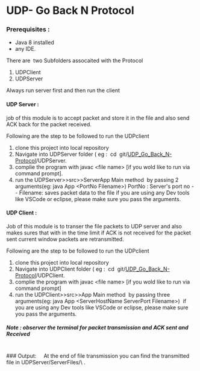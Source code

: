 # UDP- Go Back N Protocol

### Prerequisites :

* Java 8 installed
* any IDE.

There are  two Subfolders assocaited with the Protocol

1. UDPClient
2. UDPServer

Always run server first and then run the client

#### UDP Server :

job of this module is to accept packet and store it in the file and also send ACK back for the packet received.

Following are the step to be followed to run the UDPclient

1. clone this project into local repository
2. Navigate into UDPServer folder ( eg :  cd  git/[UDP\_Go\_Back\_N-Protocol](https://github.com/ravirao1208/UDP_Go_Back_N-Protocol)/UDPServer.
3. complie the program with javac \<file name> [if you wold like to run via command prompt].
4. run the UDPServer>>src>>ServerApp Main method  by passing 2 arguments(eg: java App \<PortNo Filename>) PortNo : Server's port no -- Filename: saves packet data to the file
if you are using any Dev tools like VSCode or eclipse, please make sure you pass the arguments.

#### UDP Client :

Job of this module is to transer the file packets to UDP server and also makes sures that with in the time limit if ACK is not received for the packet sent current window packets are retransmitted.

Following are the step to be followed to run the UDPclient

1. clone this project into local repository
2. Navigate into UDPClient folder ( eg :  cd  git/[UDP\_Go\_Back\_N-Protocol](https://github.com/ravirao1208/UDP_Go_Back_N-Protocol)/UDPClient.
3. complie the program with javac \<file name> [if you wold like to run via command prompt]
4. run the UDPClient>>src>>App Main method  by passing three arguments(eg: java App \<ServerHostName ServerPort Filename>)  if you are using any Dev tools like VSCode or eclipse, please make sure you pass the arguments.

##### **Note : observer the terminal for packet transmission and ACK sent and Received**
<br>
### Output:
    At the end of file transmission you can find the transmitted file in UDPServer/ServerFiles/\<fileName.txt> .

